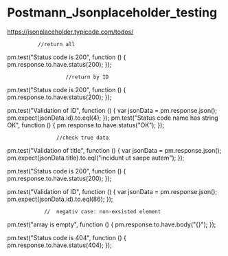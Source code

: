 # Postmann_Jsonplaceholder_testing
https://jsonplaceholder.typicode.com/todos/

              //return all
pm.test("Status code is 200", function () {
    pm.response.to.have.status(200);
});

                       //return by ID
pm.test("Status code is 200", function () {
    pm.response.to.have.status(200);
});

pm.test("Validation of ID", function () {
    var jsonData = pm.response.json();
    pm.expect(jsonData.id).to.eql(4);
});
pm.test("Status code name has string OK", function () {
    pm.response.to.have.status("OK");
});

                    //check true data
pm.test("Validation of title", function () {
    var jsonData = pm.response.json();
    pm.expect(jsonData.title).to.eql("incidunt ut saepe autem");
});

pm.test("Status code is 200", function () {
    pm.response.to.have.status(200);
});

pm.test("Validation of ID", function () {
    var jsonData = pm.response.json();
    pm.expect(jsonData.id).to.eql(86);
});

                //  negativ case: non-exsisted element
pm.test("array is empty", function () {
    pm.response.to.have.body("{}");
});

pm.test("Status code is 404", function () {
    pm.response.to.have.status(404);
});
